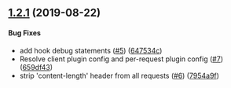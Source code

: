 ## [1.2.1](https://github.com/homeaway/service-client/compare/v1.2.0...v1.2.1) (2019-08-22)


#### Bug Fixes

* add hook debug statements ([#5](https://github.com/homeaway/service-client/issues/5)) ([647534c](https://github.com/homeaway/service-client/commit/647534c))
* Resolve client plugin config and per-request plugin config ([#7](https://github.com/homeaway/service-client/issues/7)) ([659df43](https://github.com/homeaway/service-client/commit/659df43))
* strip 'content-length' header from all requests ([#6](https://github.com/homeaway/service-client/issues/6)) ([7954a9f](https://github.com/homeaway/service-client/commit/7954a9f))
